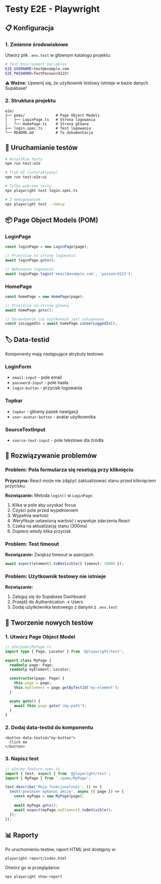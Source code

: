 # Testy E2E - Playwright

## 📋 Konfiguracja

### 1. Zmienne środowiskowe

Utwórz plik `.env.test` w głównym katalogu projektu:

```bash
# Test Environment Variables
E2E_USERNAME=test@example.com
E2E_PASSWORD=TestPassword123!
```

**⚠️ Ważne:** Upewnij się, że użytkownik testowy istnieje w bazie danych Supabase!

### 2. Struktura projektu

```
e2e/
├── poms/              # Page Object Models
│   ├── LoginPage.ts   # Strona logowania
│   └── HomePage.ts    # Strona główna
├── login.spec.ts      # Test logowania
└── README.md          # Ta dokumentacja
```

## 🧪 Uruchamianie testów

```bash
# Wszystkie testy
npm run test:e2e

# Tryb UI (interaktywny)
npm run test:e2e:ui

# Tylko wybrane testy
npx playwright test login.spec.ts

# Z debugowaniem
npx playwright test --debug
```

## 📦 Page Object Models (POM)

### LoginPage

```typescript
const loginPage = new LoginPage(page);

// Przejście na stronę logowania
await loginPage.goto();

// Wykonanie logowania
await loginPage.login('email@example.com', 'password123');
```

### HomePage

```typescript
const homePage = new HomePage(page);

// Przejście na stronę główną
await homePage.goto();

// Sprawdzenie czy użytkownik jest zalogowany
const isLoggedIn = await homePage.isUserLoggedIn();
```

## 🏷️ Data-testid

Komponenty mają następujące atrybuty testowe:

### LoginForm
- `email-input` - pole email
- `password-input` - pole hasła
- `login-button` - przycisk logowania

### Topbar
- `topbar` - główny pasek nawigacji
- `user-avatar-button` - avatar użytkownika

### SourceTextInput
- `source-text-input` - pole tekstowe dla źródła

## 🔧 Rozwiązywanie problemów

### Problem: Pola formularza się resetują przy kliknięciu

**Przyczyna:** React może nie zdążyć zaktualizować stanu przed kliknięciem przycisku.

**Rozwiązanie:** Metoda `login()` w `LoginPage`:
1. Klika w pole aby uzyskać focus
2. Czyści pole przed wypełnieniem
3. Wypełnia wartość
4. Weryfikuje ustawioną wartość i wywołuje zdarzenia React
5. Czeka na aktualizację stanu (300ms)
6. Dopiero wtedy klika przycisk

### Problem: Test timeout

**Rozwiązanie:** Zwiększ timeout w asercjach:
```typescript
await expect(element).toBeVisible({ timeout: 10000 });
```

### Problem: Użytkownik testowy nie istnieje

**Rozwiązanie:** 
1. Zaloguj się do Supabase Dashboard
2. Przejdź do Authentication → Users
3. Dodaj użytkownika testowego z danymi z `.env.test`

## 📝 Tworzenie nowych testów

### 1. Utwórz Page Object Model

```typescript
// e2e/poms/MyPage.ts
import type { Page, Locator } from '@playwright/test';

export class MyPage {
  readonly page: Page;
  readonly myElement: Locator;

  constructor(page: Page) {
    this.page = page;
    this.myElement = page.getByTestId('my-element');
  }

  async goto() {
    await this.page.goto('/my-path');
  }
}
```

### 2. Dodaj data-testid do komponentu

```tsx
<button data-testid="my-button">
  Click me
</button>
```

### 3. Napisz test

```typescript
// e2e/my-feature.spec.ts
import { test, expect } from '@playwright/test';
import { MyPage } from './poms/MyPage';

test.describe('Moja funkcjonalność', () => {
  test('powinien wykonać akcję', async ({ page }) => {
    const myPage = new MyPage(page);
    
    await myPage.goto();
    await expect(myPage.myElement).toBeVisible();
  });
});
```

## 📊 Raporty

Po uruchomieniu testów, raport HTML jest dostępny w:
```
playwright-report/index.html
```

Otwórz go w przeglądarce:
```bash
npx playwright show-report
```

